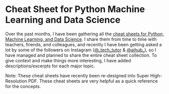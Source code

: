# Cheat Sheet for Python Machine Learning and Data Science

Over the past months, I have been gathering all the [cheat sheets for Python, Machine Learning, and Data Science](https://graspcoding.com/cheat-sheet-for-python-machine-learning-and-data-science/). I share them from time to time with teachers, friends, and colleagues, and recently I have been getting asked a lot by some of the followers on Instagram ([@_tech_tutor](https://www.instagram.com/_tech_tutor/) & [@aihub_](https://www.instagram.com/aihub_/)), so I have managed and planned to share the entire cheat sheet collection. To give context and make things more interesting, I have added descriptions/excerpts for each major topic.

Note: These cheat sheets have recently been re-designed into Super High-Resolution PDF. These cheat sheets are very helpful as a quick reference for the concepts.
